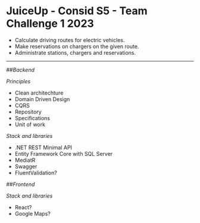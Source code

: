 # JuiceUp - Consid S5 - Team Challenge 1 2023

- Calculate driving routes for electric vehicles.
- Make reservations on chargers on the given route.
- Administrate stations, chargers and reservations.

---

##*Backend*

*Principles*
- Clean architechture
- Domain Driven Design
- CQRS
- Repository
- Specifications
- Unit of work

*Stack and libraries*
- .NET REST Minimal API
- Entity Framework Core with SQL Server
- MediatR
- Swagger
- FluentValidation?

##*Frontend*

*Stack and libraries*
- React?
- Google Maps?
